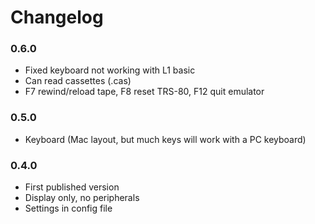 # Changelog


### 0.6.0

- Fixed keyboard not working with L1 basic
- Can read cassettes (.cas)
- F7 rewind/reload tape, F8 reset TRS-80, F12 quit emulator

### 0.5.0

- Keyboard (Mac layout, but much keys will work with a PC keyboard)

### 0.4.0

- First published version
- Display only, no peripherals
- Settings in config file